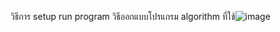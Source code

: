วิธีการ setup 
run program
วิธีออกแบบโปรแกรม
algorithm ที่ใช้![image](https://github.com/blink1104/xo_game/assets/98315267/399e1f9f-d074-4a6d-89fd-37d3f4a00ffa)
